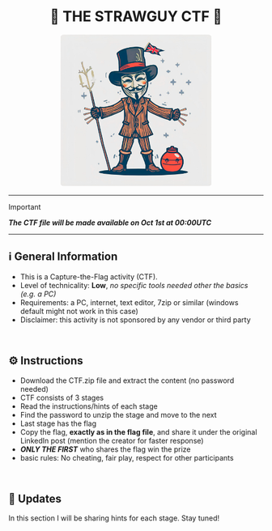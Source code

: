 <H1 align="center"> 🎯 THE STRAWGUY CTF 🎃</H1>


<p align="center">
  <img height="300" src="https://github.com/Gr1nchIT/Capture-The-Flag/blob/main/Strawguy/img/the_Strawguy_CTF_2_pic.png"/>
</p>


***

> [!IMPORTANT]
> ***The CTF file will be made available on Oct 1st at 00:00UTC***

***

## ℹ️ General Information
- This is a Capture-the-Flag activity (CTF). <br>
- Level of technicality: **Low**, _no specific tools needed other the basics (e.g. a PC)_ <br>
- Requirements: a PC, internet, text editor, 7zip or similar (windows default might not work in this case)
- Disclaimer: this activity is not sponsored by any vendor or third party

<br>

## ⚙️ Instructions
- Download the CTF.zip file and extract the content (no password needed)
- CTF consists of 3 stages
- Read the instructions/hints of each stage
- Find the password to unzip the stage and move to the next
- Last stage has the flag
- Copy the flag, **exactly as in the flag file**, and share it under the original LinkedIn post (mention the creator for faster response)
- ***ONLY THE FIRST*** who shares the flag win the prize
- basic rules: No cheating, fair play, respect for other participants

<br>

## 🔎 Updates
In this section I will be sharing hints for each stage. Stay tuned!




